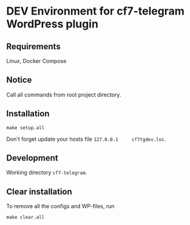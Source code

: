 # DEV Environment for cf7-telegram WordPress plugin

## Requirements
Linux, Docker Compose

## Notice
Call all commands from root project directory.

## Installation

`make setup.all`

Don't forget update your hosts file
`127.0.0.1     cf7tgdev.loc`.

## Development
Working directory `cf7-telegram`.

## Clear installation

To remove all the configs and WP-files, run

`make clear.all`
